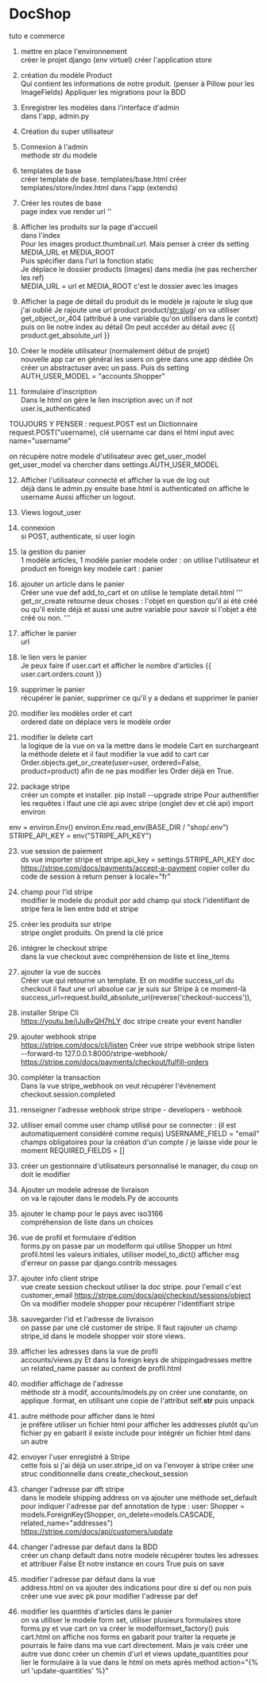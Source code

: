 # DocShop
 tuto e commerce
1. mettre en place l'environnement<br>
créer le projet django (env virtuel)
créer l'application store

2. création du modèle Product<br>
Qui contient les informations de notre produit.
   (penser à Pillow pour les ImageFields)
Appliquer les migrations pour la BDD

3. Enregistrer les modèles dans l'interface d'admin<br>
dans l'app, admin.py

4. Création du super utilisateur<br>

5. Connexion à l'admin<br>
methode str du modele

6. templates de base<br>
créer template de base. templates/base.html
créer templates/store/index.html dans l'app (extends)

7. Créer les routes de base<br>
page index vue render url ''

8. Afficher les produits sur la page d'accueil<br>
dans l'index<br>
Pour les images product.thumbnail.url. Mais penser à créer ds setting MEDIA_URL et MEDIA_ROOT <br>
Puis spécifier dans l'url la fonction static<br>
Je déplace le dossier products (images) dans media (ne pas rechercher les ref)<br>
MEDIA_URL = url et MEDIA_ROOT c'est le dossier avec les images

9. Afficher la page de détail du produit
ds le modèle je rajoute le slug que j'ai oublié
Je rajoute une url product product/<str:slug>/
on va utiliser get_object_or_404 (attribué à une variable qu'on utilisera dans le contxt)
puis on lie notre index au détail
On peut accéder au détail avec {{ product.get_absolute_url }}

10. Créer le modèle utilisateur (normalement début de projet)<br>
nouvelle app car en général les users on gère dans une app dédiée
On créer un abstractuser avec un pass. Puis ds setting AUTH_USER_MODEL = "accounts.Shopper"

11. formulaire d'inscription <br>
Dans le html on gère le lien inscription avec un if not user.is_authenticated

TOUJOURS Y PENSER : request.POST est un Dictionnaire
request.POST("username), clé username car dans el html input avec name="username"

on récupère notre modele d'utilisateur avec get_user_model
get_user_model va chercher dans settings.AUTH_USER_MODEL

12. Afficher l'utilisateur connecté et afficher la vue de log out<br>
déjà dans le admin.py
ensuite base.html is authenticated on affiche le username
Aussi afficher un logout.

13. Views logout_user<br>

14. connexion<br>
si POST, authenticate, si user login

15. la gestion du panier <br>
1 modèle articles, 1 modèle panier
modele order : on utilise l'utilisateur et product en foreign key
modele cart : panier

16. ajouter un article dans le panier<br>
Créer une vue def add_to_cart et on utilise le template detail.html
'''
get_or_create retourne deux choses : l'objet en question qu'il ai été créé ou qu'il existe déjà et aussi
une autre variable pour savoir si l'objet a été créé ou non.
'''

17. afficher le panier <br>
url

18. le lien vers le panier<br>
Je peux faire if user.cart et afficher le nombre d'articles {{ user.cart.orders.count }}

19. supprimer le panier<br>
récupérer le panier, supprimer ce qu'il y a dedans et supprimer le panier

20. modifier les modèles order et cart<br>
ordered date on déplace vers le modèle order

21. modifier le delete cart<br>
la logique de la vue on va la mettre dans le modele Cart en surchargeant la méthode delete
et il faut modifier la vue add to cart car Order.objects.get_or_create(user=user, ordered=False, product=product) afin
de ne pas modifier les Order déjà en True.

22. package stripe<br>
créer un compte et installer. pip install --upgrade stripe
Pour authentifier les requêtes i lfaut une clé api avec stripe (onglet dev et clé api)
import environ

env = environ.Env()
environ.Env.read_env(BASE_DIR / "shop/.env")
STRIPE_API_KEY = env("STRIPE_API_KEY")

23. vue session de paiement<br>
ds vue importer stripe et 
stripe.api_key = settings.STRIPE_API_KEY
doc https://stripe.com/docs/payments/accept-a-payment
copier coller du code de session à return
penser à locale="fr"

24. champ pour l'id stripe<br>
modifier le modele du produit por add champ qui stock l'identifiant de stripe
fera le lien entre bdd et stripe

25. créer les produits sur stripe<br>
stripe onglet produits. On prend la clé price

26. intégrer le checkout stripe<br>
dans la vue checkout avec compréhension de liste et line_items

27. ajouter la vue de succès<br>
Créer vue qui retourne un template. Et on modifie success_url du checkout
il faut une url absolue car je suis sur Stripe à ce moment-là
        success_url=request.build_absolute_uri(reverse('checkout-success')),

28. installer Stripe Cli<br>
https://youtu.be/jJu8vQH7hLY
doc stripe create your event handler

29. ajouter webhook stripe<br>
https://stripe.com/docs/cli/listen
Créer vue stripe webhook
stripe listen --forward-to 127.0.0.1:8000/stripe-webhook/
https://stripe.com/docs/payments/checkout/fulfill-orders

30. compléter la transaction <br>
Dans la vue stripe_webhook on veut récupérer l'évènement checkout.session.completed

31. renseigner l'adresse webhook stripe
stripe - developers - webhook

32. utiliser email comme user
champ utilisé pour se connecter : (il est automatiquement considéré comme requis)
USERNAME_FIELD = "email"
champs obligatoires pour la création d'un compte / je laisse vide pour le moment
REQUIRED_FIELDS = []

33. créer un gestionnaire d'utilisateurs personnalisé
le manager, du coup on doit le modifier
34. Ajouter un modele adresse de livraison <br>
on va le rajouter dans le models.Py de accounts

35. ajouter le champ pour le pays avec iso3166<br>
compréhension de liste dans un choices

36. vue de profil et formulaire d'édition<br>
forms.py on passe par un modelform qui utilise Shopper
un html profil.html
les valeurs initiales, utiliser model_to_dict()
afficher msg d'erreur on passe par django.contrib messages

37. ajouter info client stripe <br>
vue create session checkout
utiliser la doc stripe. pour l'email c'est customer_email
https://stripe.com/docs/api/checkout/sessions/object
On va modifier modele shopper pour récupérer l'identifiant stripe

38. sauvegarder l'id et l'adresse de livraison <br>
on passe par une clé customer de stripe. Il faut rajouter un champ stripe_id dans le modele shopper
voir store views.

39. afficher les adresses dans la vue de profil <br>
accounts/views.py
Et dans la foreign keys de shippingadresses mettre un related_name
passer au context de profil.html

40. modifier affichage de l'adresse <br>
méthode str à modif, accounts/models.py
on créer une constante, on applique .format, en utilisant une copie de l'attribut self.__str__
puis unpack

41. autre méthode pour afficher dans le html<br>
je préfère utiliser un fichier html pour afficher les addresses plutôt qu'un fichier py
en gabarit il existe include pour intégrér un fichier html dans un autre

42. envoyer l'user enregistré à Stripe <br>
cette fois si j'ai déjà un user.stripe_id on va l'envoyer à stripe
créer une struc conditionnelle dans create_checkout_session

43. changer l'adresse par dft stripe <br>
dans le modele shipping address on va ajouter une méthode set_default pour indiquer l'adresse par def
annotation de type :
 user: Shopper = models.ForeignKey(Shopper, on_delete=models.CASCADE, related_name="addresses")
https://stripe.com/docs/api/customers/update

44. changer l'adresse par defaut dans la BDD <br>
créer un chanp default dans notre modele
récupérer toutes les adresses et attribuer False
Et notre instance en cours True puis on save

45. modifier l'adresse par défaut dans la vue <br>
address.html on va ajouter des indications pour dire si def ou non
puis créer une vue avec pk pour modifier l'adresse par def

46. modifier les quantités d'articles dans le panier <br>
on va utiliser le modele form set, utiliser plusieurs formulaires
store forms.py
et vue cart on va créer le modelformset_factory()
puis cart.html on affiche nos forms en gabarit
pour traiter la requete je pourrais le faire dans ma vue cart directement. Mais je vais créer une autre vue
donc créer un chemin d'url et views update_quantities
pour lier le formulaire à la vue dans le html on mets après method action="{% url 'update-quantities' %}"